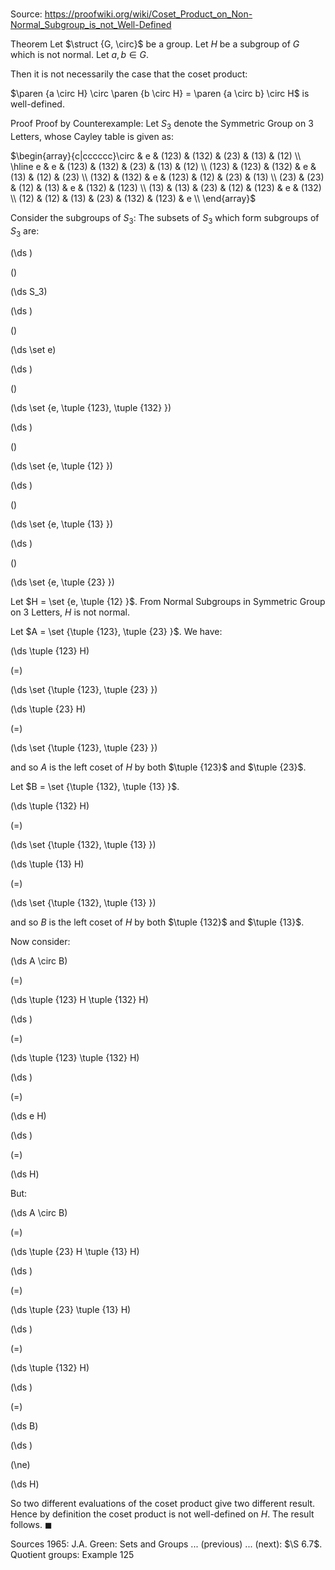 # 

Source: https://proofwiki.org/wiki/Coset_Product_on_Non-Normal_Subgroup_is_not_Well-Defined

Theorem
Let $\struct {G, \circ}$ be a group.
Let $H$ be a subgroup of $G$ which is not normal.
Let $a, b \in G$.

Then it is not necessarily the case that the coset product:

$\paren {a \circ H} \circ \paren {b \circ H} = \paren {a \circ b} \circ H$
is well-defined.


Proof
Proof by Counterexample:
Let $S_3$ denote the Symmetric Group on 3 Letters, whose Cayley table is given as:

$\begin{array}{c|cccccc}\circ & e & (123) & (132) & (23) & (13) & (12) \\ \hline e & e & (123) & (132) & (23) & (13) & (12) \\ (123) & (123) & (132) & e & (13) & (12) & (23) \\ (132) & (132) & e & (123) & (12) & (23) & (13) \\ (23) & (23) & (12) & (13) & e & (132) & (123) \\ (13) & (13) & (23) & (12) & (123) & e & (132) \\ (12) & (12) & (13) & (23) & (132) & (123) & e \\ \end{array}$

Consider the subgroups of $S_3$:
The subsets of $S_3$ which form subgroups of $S_3$ are:














\(\ds \)

\(\)







\(\ds S_3\)




















\(\ds \)

\(\)







\(\ds \set e\)




















\(\ds \)

\(\)







\(\ds \set {e, \tuple {123}, \tuple {132} }\)




















\(\ds \)

\(\)







\(\ds \set {e, \tuple {12} }\)




















\(\ds \)

\(\)







\(\ds \set {e, \tuple {13} }\)




















\(\ds \)

\(\)







\(\ds \set {e, \tuple {23} }\)










Let $H = \set {e, \tuple {12} }$.
From Normal Subgroups in Symmetric Group on 3 Letters, $H$ is not normal.

Let $A = \set {\tuple {123}, \tuple {23} }$.
We have:














\(\ds \tuple {123} H\)

\(=\)







\(\ds \set {\tuple {123}, \tuple {23} }\)




















\(\ds \tuple {23} H\)

\(=\)







\(\ds \set {\tuple {123}, \tuple {23} }\)









and so $A$ is the left coset of $H$ by both $\tuple {123}$ and $\tuple {23}$.

Let $B = \set {\tuple {132}, \tuple {13} }$.














\(\ds \tuple {132} H\)

\(=\)







\(\ds \set {\tuple {132}, \tuple {13} }\)




















\(\ds \tuple {13} H\)

\(=\)







\(\ds \set {\tuple {132}, \tuple {13} }\)









and so $B$ is the left coset of $H$ by both $\tuple {132}$ and $\tuple {13}$.

Now consider:














\(\ds A \circ B\)

\(=\)







\(\ds \tuple {123} H \tuple {132} H\)




















\(\ds \)

\(=\)







\(\ds \tuple {123} \tuple {132} H\)




















\(\ds \)

\(=\)







\(\ds e H\)




















\(\ds \)

\(=\)







\(\ds H\)










But:














\(\ds A \circ B\)

\(=\)







\(\ds \tuple {23} H \tuple {13} H\)




















\(\ds \)

\(=\)







\(\ds \tuple {23} \tuple {13} H\)




















\(\ds \)

\(=\)







\(\ds \tuple {132} H\)




















\(\ds \)

\(=\)







\(\ds B\)




















\(\ds \)

\(\ne\)







\(\ds H\)









So two different evaluations of the coset product give two different result.
Hence by definition the coset product is not well-defined on $H$.
The result follows.
$\blacksquare$


Sources
1965: J.A. Green: Sets and Groups ... (previous) ... (next): $\S 6.7$. Quotient groups: Example $125$




